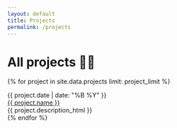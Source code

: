 ```yaml
---
layout: default
title: Projects
permalink: /projects
---
```


<div>
  <div class="post-heading">
    <h1 class="post-title">All projects 👨‍💻</h1>
  </div>

  {% for project in site.data.projects limit: project_limit %}
  <div class="super">{{ project.date | date: "%B %Y" }}</div>
  <div class="blog-entry">
    <div><a target="_blank" rel="noopener" href="{{ project.url }}">{{ project.name }}</a></div>
    <div class="sub">{{ project.description_html }}</div>
  </div>
  {% endfor %}
</div>
